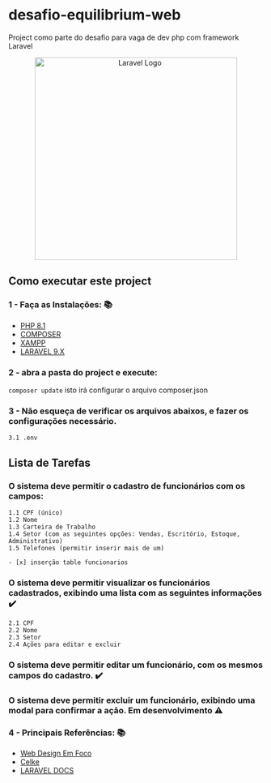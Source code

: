 # desafio-equilibrium-web
Project como parte do desafio para vaga de dev php com framework Laravel

<p align="center">
    <a href="https://laravel.com" target="_blank">
    <img src="https://raw.githubusercontent.com/laravel/art/master/logo-lockup/5%20SVG/2%20CMYK/1%20Full%20Color/laravel-logolockup-cmyk-red.svg"  width="400" alt="Laravel Logo"></a>
</p>

## Como executar este project 

### 1 - Faça as Instalações: :books: 
- [PHP 8.1](https://www.php.net/)
- [COMPOSER](https://getcomposer.org)
- [XAMPP](https://www.apachefriends.org/pt_br/index.html)
- [LARAVEL 9.X](https://laravel.com/docs/9.x)

### 2 - abra a pasta do project e execute:
`composer update`
isto irá configurar o arquivo composer.json </p>

### 3 - Não esqueça de verificar os arquivos abaixos, e fazer os configurações necessário.
    3.1 .env  
    
## Lista de Tarefas
### O sistema deve permitir o cadastro de funcionários com os campos: 

    1.1 CPF (único)
    1.2 Nome
    1.3 Carteira de Trabalho
    1.4 Setor (com as seguintes opções: Vendas, Escritório, Estoque, Administrativo)
    1.5 Telefones (permitir inserir mais de um)

    - [x] inserção table funcionarios

### O sistema deve permitir visualizar os funcionários cadastrados, exibindo uma lista com as seguintes informações :heavy_check_mark:

    2.1 CPF
    2.2 Nome
    2.3 Setor
    2.4 Ações para editar e excluir 

### O sistema deve permitir editar um funcionário, com os mesmos campos do cadastro. :heavy_check_mark:

### O sistema deve permitir excluir um funcionário, exibindo uma modal para confirmar a ação. Em desenvolvimento :warning: 
  
### 4 - Principais Referências: :books: 
- [Web Design Em Foco](https://www.webdesignemfoco.com//)
- [Celke](https://celke.com.br/)
- [LARAVEL DOCS](https://laravel.com/docs/9.x)
 


